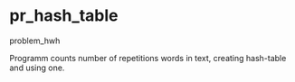 # pr_hash_table
problem_hwh

Programm counts number of repetitions words in text, creating hash-table and using one.
